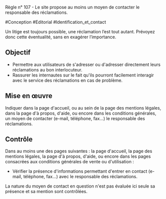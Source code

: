 
Règle n° 107  - Le site propose au moins un moyen de contacter le responsable des réclamations.

#Conception #Editorial #Identification_et_contact

Un litige est toujours possible, une réclamation l’est tout autant. Prévoyez donc cette éventualité, sans en exagérer l’importance.

Objectif
--------

*   Permettre aux utilisateurs de s'adresser ou d'adresser directement leurs réclamations au bon interlocuteur.
*   Rassurer les internautes sur le fait qu'ils pourront facilement interagir avec le service des réclamations en cas de problème.

Mise en œuvre
-------------

Indiquer dans la page d'accueil, ou au sein de la page des mentions légales, dans la page d'à propos, d'aide, ou encore dans les conditions générales, un moyen de contacter (e-mail, téléphone, fax…) le responsable des réclamations.

Contrôle
--------

Dans au moins une des pages suivantes : la page d'accueil, la page des mentions légales, la page d'à propos, d'aide, ou encore dans les pages consacrées aux conditions générales de vente ou d'utilisation :

*   Vérifier la présence d'informations permettant d'entrer en contact (e-mail, téléphone, fax…) avec le responsable des réclamations.

La nature du moyen de contact en question n'est pas évaluée ici seule sa présence et sa mention sont contrôlées.
